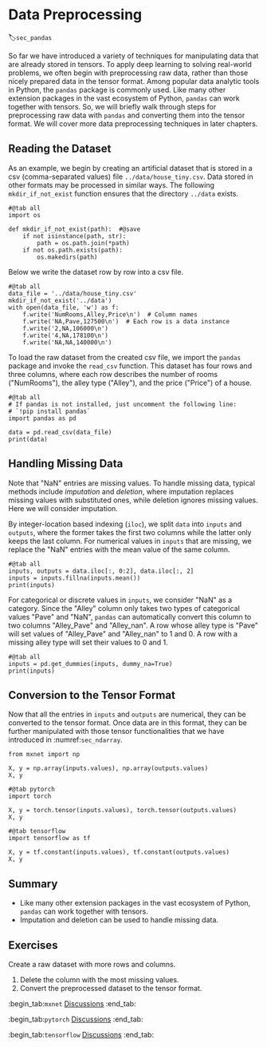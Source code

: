 # Data Preprocessing
:label:`sec_pandas`

So far we have introduced a variety of techniques for manipulating data that are already stored in tensors.
To apply deep learning to solving real-world problems,
we often begin with preprocessing raw data, rather than those nicely prepared data in the tensor format.
Among popular data analytic tools in Python, the `pandas` package is commonly used.
Like many other extension packages in the vast ecosystem of Python,
`pandas` can work together with tensors.
So, we will briefly walk through steps for preprocessing raw data with `pandas`
and converting them into the tensor format.
We will cover more data preprocessing techniques in later chapters.

## Reading the Dataset

As an example, we begin by creating an artificial dataset that is stored in a
csv (comma-separated values) file `../data/house_tiny.csv`. Data stored in other
formats may be processed in similar ways.
The following `mkdir_if_not_exist`
function ensures that the directory `../data` exists.

```{.python .input}
#@tab all
import os

def mkdir_if_not_exist(path):  #@save
    if not isinstance(path, str):
        path = os.path.join(*path)
    if not os.path.exists(path):
        os.makedirs(path)
```

Below we write the dataset row by row into a csv file.

```{.python .input}
#@tab all
data_file = '../data/house_tiny.csv'
mkdir_if_not_exist('../data')
with open(data_file, 'w') as f:
    f.write('NumRooms,Alley,Price\n')  # Column names
    f.write('NA,Pave,127500\n')  # Each row is a data instance
    f.write('2,NA,106000\n')
    f.write('4,NA,178100\n')
    f.write('NA,NA,140000\n')
```

To load the raw dataset from the created csv file,
we import the `pandas` package and invoke the `read_csv` function.
This dataset has four rows and three columns, where each row describes the number of rooms ("NumRooms"), the alley type ("Alley"), and the price ("Price") of a house.

```{.python .input}
#@tab all
# If pandas is not installed, just uncomment the following line:
# `!pip install pandas`
import pandas as pd

data = pd.read_csv(data_file)
print(data)
```

## Handling Missing Data

Note that "NaN" entries are missing values.
To handle missing data, typical methods include *imputation* and *deletion*,
where imputation replaces missing values with substituted ones,
while deletion ignores missing values. Here we will consider imputation.

By integer-location based indexing (`iloc`), we split `data` into `inputs` and `outputs`,
where the former takes the first two columns while the latter only keeps the last column.
For numerical values in `inputs` that are missing, we replace the "NaN" entries with the mean value of the same column.

```{.python .input}
#@tab all
inputs, outputs = data.iloc[:, 0:2], data.iloc[:, 2]
inputs = inputs.fillna(inputs.mean())
print(inputs)
```

For categorical or discrete values in `inputs`, we consider "NaN" as a category.
Since the "Alley" column only takes two types of categorical values "Pave" and "NaN",
`pandas` can automatically convert this column to two columns "Alley_Pave" and "Alley_nan".
A row whose alley type is "Pave" will set values of "Alley_Pave" and "Alley_nan" to 1 and 0.
A row with a missing alley type will set their values to 0 and 1.

```{.python .input}
#@tab all
inputs = pd.get_dummies(inputs, dummy_na=True)
print(inputs)
```

## Conversion to the Tensor Format

Now that all the entries in `inputs` and `outputs` are numerical, they can be converted to the tensor format.
Once data are in this format, they can be further manipulated with those tensor functionalities that we have introduced in :numref:`sec_ndarray`.

```{.python .input}
from mxnet import np

X, y = np.array(inputs.values), np.array(outputs.values)
X, y
```

```{.python .input}
#@tab pytorch
import torch

X, y = torch.tensor(inputs.values), torch.tensor(outputs.values)
X, y
```

```{.python .input}
#@tab tensorflow
import tensorflow as tf

X, y = tf.constant(inputs.values), tf.constant(outputs.values)
X, y
```

## Summary

* Like many other extension packages in the vast ecosystem of Python, `pandas` can work together with tensors.
* Imputation and deletion can be used to handle missing data.


## Exercises

Create a raw dataset with more rows and columns.

1. Delete the column with the most missing values.
2. Convert the preprocessed dataset to the tensor format.


:begin_tab:`mxnet`
[Discussions](https://discuss.d2l.ai/t/28)
:end_tab:

:begin_tab:`pytorch`
[Discussions](https://discuss.d2l.ai/t/29)
:end_tab:

:begin_tab:`tensorflow`
[Discussions](https://discuss.d2l.ai/t/195)
:end_tab:
